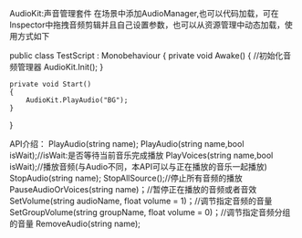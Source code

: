 AudioKit:声音管理套件
在场景中添加AudioManager,也可以代码加载，可在Inspector中拖拽音频剪辑并且自己设置参数，也可以从资源管理中动态加载，使用方式如下

public class TestScript : Monobehaviour
{
	private void Awake()
	{
		//初始化音频管理器
		AudioKit.Init();
	}

	private void Start()
	{
		AudioKit.PlayAudio("BG");
	}
}

API介绍：
	PlayAudio(string name);
	PlayAudio(string name,bool isWait);//isWait:是否等待当前音乐完成播放
                PlayVoices(string name,bool isWait);//播放音频(与Audio不同，本API可以与正在播放的音乐一起播放)
	StopAudio(string name);
                StopAllSource();//停止所有音频的播放
                PauseAudioOrVoices(string name)；//暂停正在播放的音频或者音效
	SetVolume(string audioName, float volume = 1)；//调节指定音频的音量
	SetGroupVolume(string groupName, float volume = 0)；//调节指定音频分组的音量
	RemoveAudio(string name);